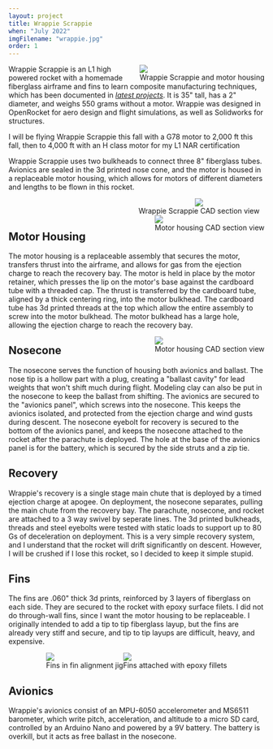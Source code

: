 ```yaml
---
layout: project
title: Wrappie Scrappie
when: "July 2022"
imgFilename: "wrappie.jpg"
order: 1
---
```


<div class="imgCptnBox" style="float:right">
<img src="{{ "assets/images/wrappie.jpg" | relative_url }}" class="articleImgMain">
<figcaption class="articleCaption">Wrappie Scrappie and motor housing</figcaption>
</div>

Wrappie Scrappie is an L1 high powered rocket with a homemade fiberglass airframe and fins to learn composite manufacturing techniques, which has been documented in <a href="https://mattlewton.me/2022/07/03/fiberglass.html" class="link" target="_blank" rel="noopener noreferrer">_latest projects_</a>. It is 35" tall, has a 2" diameter, and weighs 550 grams without a motor. Wrappie was designed in OpenRocket for aero design and flight simulations, as well as Solidworks for structures.

I will be flying Wrappie Scrappie this fall with a G78 motor to 2,000 ft this fall, then to 4,000 ft with an H class motor for my L1 NAR certification

Wrappie Scrappie uses two bulkheads to connect three 8" fiberglass tubes. Avionics are sealed in the 3d printed nose cone, and the motor is housed in a replaceable motor housing, which allows for motors of different diameters and lengths to be flown in this rocket.

<div class="imgCptnBox" style="text-align:center;float:none;width:750px;">
<img src="{{ "assets/images/wrappieCad.png" | relative_url }}" class="articleImgMain" style="max-width:750px">
<figcaption class="articleCaption">Wrappie Scrappie CAD section view</figcaption>
</div>



<div class="imgCptnBox" style="float:right">
<img src="{{ "assets/images/motorAssy.png" | relative_url }}" class="articleImgMain">
<figcaption class="articleCaption">Motor housing CAD section view</figcaption>
</div>

## Motor Housing

The motor housing is a replaceable assembly that secures the motor, transfers thrust into the airframe, and allows for gas from the ejection charge to reach the recovery bay. The motor is held in place by the motor retainer, which presses the lip on the motor's base against the cardboard tube with a threaded cap. The thrust is transferred by the cardboard tube, aligned by a thick centering ring, into the motor bulkhead. The cardboard tube has 3d printed threads at the top which allow the entire assembly to screw into the motor bulkhead. The motor bulkhead has a large hole, allowing the ejection charge to reach the recovery bay.

<div class="imgCptnBox" style="float:right">
<img src="{{ "assets/images/nosecone.png" | relative_url }}" class="articleImgMain">
<figcaption class="articleCaption">Motor housing CAD section view</figcaption>
</div>

## Nosecone

The nosecone serves the function of housing both avionics and ballast. The nose tip is a hollow part with a plug, creating a "ballast cavity" for lead weights that won't shift much during flight. Modeling clay can also be put in the nosecone to keep the ballast from shifting. The avionics are secured to the "avionics panel", which screws into the nosecone. This keeps the avionics isolated, and protected from the ejection charge and wind gusts during descent. The nosecone eyebolt for recovery is secured to the bottom of the avionics panel, and keeps the nosecone attached to the rocket after the parachute is deployed. The hole at the base of the avionics panel is for the battery, which is secured by the side struts and a zip tie.

## Recovery

Wrappie's recovery is a single stage main chute that is deployed by a timed ejection charge at apogee. On deployment, the nosecone separates, pulling the main chute from the recovery bay. The parachute, nosecone, and rocket are attached to a 3 way swivel by seperate lines. The 3d printed bulkheads, threads and steel eyebolts were tested with static loads to support up to 80 Gs of deceleration on deployment. This is a very simple recovery system, and I understand that the rocket will drift significantly on descent. However, I will be crushed if I lose this rocket, so I decided to keep it simple stupid.

## Fins

The fins are .060" thick 3d prints, reinforced by 3 layers of fiberglass on each side. They are secured to the rocket with epoxy surface filets. I did not do through-wall fins, since I want the motor housing to be replaceable. I originally intended to add a tip to tip fiberglass layup, but the fins are already very stiff and secure, and tip to tip layups are difficult, heavy, and expensive.

<div style="display:flex; justify-content:center; align-items:center; flex-wrap:wrap;">

<div class="imgCptnBox">
<img src="{{ "assets/images/finJig.jpg" | relative_url }}" class="articleImgMain">
<figcaption class="articleCaption">Fins in fin alignment jig</figcaption>
</div>


<div class="imgCptnBox">
<img src="{{ "assets/images/finfillets.jpg" | relative_url }}" class="articleImgMain">
<figcaption class="articleCaption">Fins attached with epoxy fillets</figcaption>
</div>

</div>

## Avionics

Wrappie's avionics consist of an MPU-6050 accelerometer and MS6511 barometer, which write pitch, acceleration, and altitude to a micro SD card, controlled by an Arduino Nano and powered by a 9V battery. The battery is overkill, but it acts as free ballast in the nosecone.